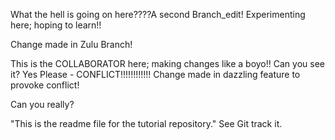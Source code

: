 What the hell is going on here????A second Branch_edit!
Experimenting here;
hoping to learn!!

Change made in Zulu  Branch!

This is the COLLABORATOR here; making changes like a boyo!!
Can you see it?
Yes Please - CONFLICT!!!!!!!!!!!!
Change made in dazzling feature to provoke conflict!

Can you really?

"This is the readme file for the tutorial repository." 
See Git track it.

